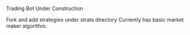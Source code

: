 Trading Bot Under Construction

Fork and add strategies under strats directory
Currently has basic market maker algorithm.
